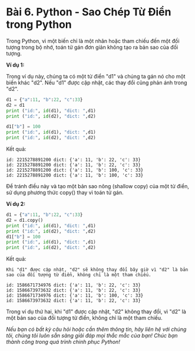 # Bài 6. Python - Sao Chép Từ Điển trong Python

Trong Python, vì một biến chỉ là một nhãn hoặc tham chiếu đến một đối tượng trong bộ nhớ, toán tử gán đơn giản không tạo ra bản sao của đối tượng.

**Ví dụ 1:**

Trong ví dụ này, chúng ta có một từ điển "d1" và chúng ta gán nó cho một biến khác "d2". Nếu "d1" được cập nhật, các thay đổi cũng phản ánh trong "d2".

```python
d1 = {"a":11, "b":22, "c":33}
d2 = d1
print ("id:", id(d1), "dict: ",d1)
print ("id:", id(d2), "dict: ",d2)

d1["b"] = 100
print ("id:", id(d1), "dict: ",d1)
print ("id:", id(d2), "dict: ",d2)
```

Kết quả:
```
id: 2215278891200 dict: {'a': 11, 'b': 22, 'c': 33}
id: 2215278891200 dict: {'a': 11, 'b': 22, 'c': 33}
id: 2215278891200 dict: {'a': 11, 'b': 100, 'c': 33}
id: 2215278891200 dict: {'a': 11, 'b': 100, 'c': 33}
```

Để tránh điều này và tạo một bản sao nông (shallow copy) của một từ điển, sử dụng phương thức copy() thay vì toán tử gán.

**Ví dụ 2:**

```python
d1 = {"a":11, "b":22, "c":33}
d2 = d1.copy()
print ("id:", id(d1), "dict: ",d1)
print ("id:", id(d2), "dict: ",d2)
d1["b"] = 100
print ("id:", id(d1), "dict: ",d1)
print ("id:", id(d2), "dict: ",d2)
```

Kết quả:
```
Khi "d1" được cập nhật, "d2" sẽ không thay đổi bây giờ vì "d2" là bản sao của đối tượng từ điển, không chỉ là một tham chiếu.

id: 1586671734976 dict: {'a': 11, 'b': 22, 'c': 33}
id: 1586673973632 dict: {'a': 11, 'b': 22, 'c': 33}
id: 1586671734976 dict: {'a': 11, 'b': 100, 'c': 33}
id: 1586673973632 dict: {'a': 11, 'b': 22, 'c': 33}
```

Trong ví dụ thứ hai, khi "d1" được cập nhật, "d2" không thay đổi, vì "d2" là một bản sao của đối tượng từ điển, không chỉ là một tham chiếu.

*Nếu bạn có bất kỳ câu hỏi hoặc cần thêm thông tin, hãy liên hệ với chúng tôi, chúng tôi luôn sẵn sàng giải đáp mọi thắc mắc của bạn! Chúc bạn thành công trong quá trình chinh phục Python!*